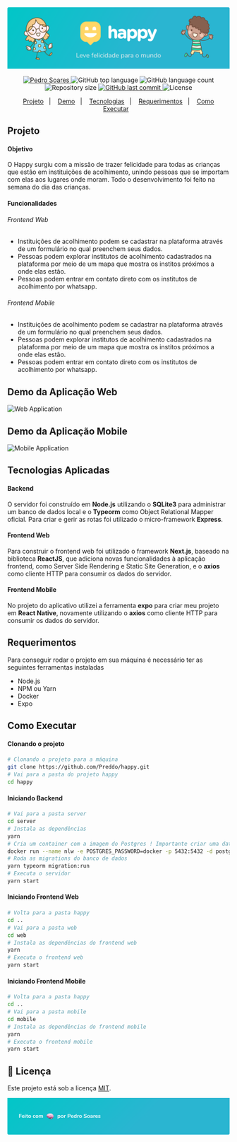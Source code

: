 <!--Banner e logo-->
<img alt="Proffy" src="./assets/Header.png"/>

<!-- Badges -->
<p align="center">
  <a target="_blank" href="https://www.linkedin.com/in/pedro-soares-0a075916a/">
      <img alt="Pedro Soares" src="https://img.shields.io/badge/-Pedro Soares-2AB5D1?style=flat&logo=Linkedin&logoColor=white" />
  </a>

  <img alt="GitHub top language" src="https://img.shields.io/github/languages/top/Preddo/happy?color=2AB5D1">
  
  <img alt="GitHub language count" src="https://img.shields.io/github/languages/count/Preddo/happy?color=2AB5D1">

  <img alt="Repository size" src="https://img.shields.io/github/repo-size/Preddo/happy?color=2AB5D1">

  <a href="https://github.com/Preddo/happy/commits/master">
    <img alt="GitHub last commit" src="https://img.shields.io/github/last-commit/Preddo/happy?color=2AB5D1">
  </a>

  <img alt="License" src="https://img.shields.io/badge/license-MIT-2AB5D1">
</p>

<!-- Index -->
<p align="center">
  <a href="#projeto">Projeto</a>&nbsp;&nbsp;&nbsp;|&nbsp;&nbsp;&nbsp;
  <a href="#demo-da-aplicação-web">Demo</a>&nbsp;&nbsp;&nbsp;|&nbsp;&nbsp;&nbsp;
  <a href="#tecnologias-aplicadas">Tecnologias</a>&nbsp;&nbsp;&nbsp;|&nbsp;&nbsp;&nbsp;
  <a href="#requerimentos">Requerimentos</a>&nbsp;&nbsp;&nbsp;|&nbsp;&nbsp;&nbsp;
  <a href="#como-executar">Como Executar</a>&nbsp;&nbsp;&nbsp;
</p>

<!-- Projeto -->
## Projeto

#### Objetivo
O Happy surgiu com a missão de trazer felicidade para todas as crianças que estão em instituições de acolhimento, unindo pessoas que se importam com elas aos lugares onde moram. Todo o desenvolvimento foi feito na semana do dia das crianças.

#### Funcionalidades

###### Frontend Web
* Instituições de acolhimento podem se cadastrar na plataforma através de um formulário no qual preenchem seus dados.
* Pessoas podem explorar institutos de acolhimento cadastrados na plataforma por meio de um mapa que mostra os institos próximos a onde elas estão.
* Pessoas podem entrar em contato direto com os institutos de acolhimento por whatsapp.
  
###### Frontend Mobile
* Instituições de acolhimento podem se cadastrar na plataforma através de um formulário no qual preenchem seus dados.
* Pessoas podem explorar institutos de acolhimento cadastrados na plataforma por meio de um mapa que mostra os institos próximos a onde elas estão.
* Pessoas podem entrar em contato direto com os institutos de acolhimento por whatsapp.

<!-- Demo da Aplicação Web -->
## Demo da Aplicação Web
![Web Application](assets/web-demo.gif)

<!-- Demo da Aplicação Mobile -->
## Demo da Aplicação Mobile
![Mobile Application](assets/ProffyMobileDemo.gif)

<!-- Tecnologias Aplicadas -->
## Tecnologias Aplicadas

#### Backend
O servidor foi construído em **Node.js** utilizando o **SQLite3** para administrar um banco de dados local e o **Typeorm** como Object Relational Mapper oficial. Para criar e gerir as rotas foi utilizado o micro-framework **Express**.

#### Frontend Web
Para construir o frontend web foi utilizado o framework **Next.js**, baseado na biblioteca **ReactJS**, que adiciona novas funcionalidades à aplicação frontend, como Server Side Rendering e Static Site Generation, e o **axios** como cliente HTTP para consumir os dados do servidor.

#### Frontend Mobile
No projeto do aplicativo utilizei a ferramenta **expo** para criar meu projeto em **React Native**, novamente utilizando o **axios** como cliente HTTP para consumir os dados do servidor.

<!-- Requerimentos -->
## Requerimentos
Para conseguir rodar o projeto em sua máquina é necessário ter as seguintes ferramentas instaladas
- Node.js
- NPM ou Yarn
- Docker
- Expo

<!-- Como Executar -->
## Como Executar

#### Clonando o projeto
```sh
# Clonando o projeto para a máquina
git clone https://github.com/Preddo/happy.git
# Vai para a pasta do projeto happy
cd happy
```
#### Iniciando Backend
```sh
# Vai para a pasta server
cd server
# Instala as dependências
yarn
# Cria um container com a imagem do Postgres ! Importante criar uma database dentro do container com o nome happy
docker run --name nlw -e POSTGRES_PASSWORD=docker -p 5432:5432 -d postgres
# Roda as migrations do banco de dados
yarn typeorm migration:run
# Executa o servidor
yarn start
```
#### Iniciando Frontend Web
```sh
# Volta para a pasta happy
cd ..
# Vai para a pasta web
cd web
# Instala as dependências do frontend web
yarn
# Executa o frontend web
yarn start
```
#### Iniciando Frontend Mobile
```sh
# Volta para a pasta happy
cd ..
# Vai para a pasta mobile
cd mobile
# Instala as dependências do frontend mobile
yarn
# Executa o frontend mobile
yarn start
```
<!--License session-->
## 📝 Licença

Este projeto está sob a licença [MIT](./LICENSE).


<img alt="Feito com 🧠 por Pedro Soares" src="./assets/Footer.png">
